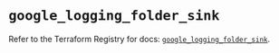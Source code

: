 # `google_logging_folder_sink`

Refer to the Terraform Registry for docs: [`google_logging_folder_sink`](https://registry.terraform.io/providers/hashicorp/google/6.42.0/docs/resources/logging_folder_sink).
